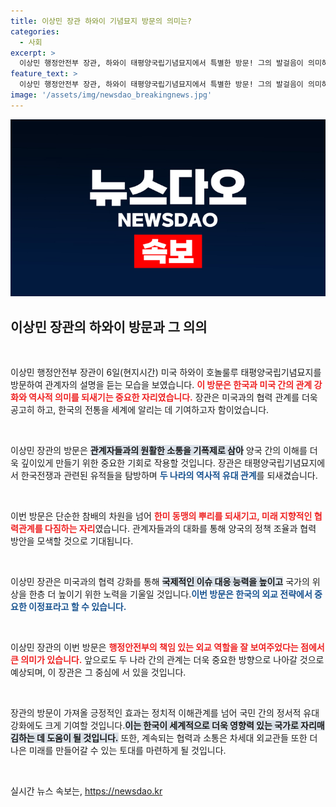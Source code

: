 ```yaml
---
title: 이상민 장관 하와이 기념묘지 방문의 의미는?
categories:
  - 사회
excerpt: >
  이상민 행정안전부 장관, 하와이 태평양국립기념묘지에서 특별한 방문! 그의 발걸음이 의미하는 바는? 클릭하면 더 많은 이야기가 기다립니다!
feature_text: >
  이상민 행정안전부 장관, 하와이 태평양국립기념묘지에서 특별한 방문! 그의 발걸음이 의미하는 바는? 클릭하면 더 많은 이야기가 기다립니다!
image: '/assets/img/newsdao_breakingnews.jpg'
---
```


<p><img src="/assets/img/newsdao_breakingnews.jpg" alt="bookingtag 속보" /></p>

<h2 data-ke-size="size26">이상민 장관의 하와이 방문과 그 의의</h2>

<p data-ke-size="size16">&nbsp;</p>

<p>이상민 행정안전부 장관이 6일(현지시간) 미국 하와이 호놀룰루 태평양국립기념묘지를 방문하여 관계자의 설명을 듣는 모습을 보였습니다. <b><span style="color: #ee2323;">이 방문은 한국과 미국 간의 관계 강화와 역사적 의미를 되새기는 중요한 자리였습니다.</span></b> 장관은 미국과의 협력 관계를 더욱 공고히 하고, 한국의 전통을 세계에 알리는 데 기여하고자 함이었습니다. </p>

<p data-ke-size="size16">&nbsp;</p>

<p>이상민 장관의 방문은 <b><span style="background-color: #21538527;">관계자들과의 원활한 소통을 기폭제로 삼아</span></b> 양국 간의 이해를 더욱 깊이있게 만들기 위한 중요한 기회로 작용할 것입니다. 장관은 태평양국립기념묘지에서 한국전쟁과 관련된 유적들을 탐방하며 <b><span style="color: #1a5490;">두 나라의 역사적 유대 관계</span></b>를 되새겼습니다.</p>

<p data-ke-size="size16">&nbsp;</p>

<p>이번 방문은 단순한 참배의 차원을 넘어 <b><span style="color: #ee2323;">한미 동맹의 뿌리를 되새기고, 미래 지향적인 협력관계를 다짐하는 자리</span></b>였습니다. 관계자들과의 대화를 통해 양국의 정책 조율과 협력 방안을 모색할 것으로 기대됩니다. </p>

<p data-ke-size="size16">&nbsp;</p>

<p>이상민 장관은 미국과의 협력 강화를 통해 <b><span style="background-color: #21538527;">국제적인 이슈 대응 능력을 높이고</span></b> 국가의 위상을 한층 더 높이기 위한 노력을 기울일 것입니다.<b><span style="color: #1a5490;">이번 방문은 한국의 외교 전략에서 중요한 이정표라고 할 수 있습니다.</span></b> </p>

<p data-ke-size="size16">&nbsp;</p>

<p>이상민 장관의 이번 방문은 <b><span style="color: #ee2323;">행정안전부의 책임 있는 외교 역할을 잘 보여주었다는 점에서 큰 의미가 있습니다.</span></b> 앞으로도 두 나라 간의 관계는 더욱 중요한 방향으로 나아갈 것으로 예상되며, 이 장관은 그 중심에 서 있을 것입니다. </p>

<p data-ke-size="size16">&nbsp;</p>

<p>장관의 방문이 가져올 긍정적인 효과는 정치적 이해관계를 넘어 국민 간의 정서적 유대 강화에도 크게 기여할 것입니다.<b><span style="background-color: #21538527;">이는 한국이 세계적으로 더욱 영향력 있는 국가로 자리매김하는 데 도움이 될 것입니다.</span></b> 또한, 계속되는 협력과 소통은 차세대 외교관들 또한 더 나은 미래를 만들어갈 수 있는 토대를 마련하게 될 것입니다. </p>

<p data-ke-size="size16">&nbsp;</p>
실시간 뉴스 속보는, <a href="https://newsdao.kr" rel="dofollow">https://newsdao.kr</a>


